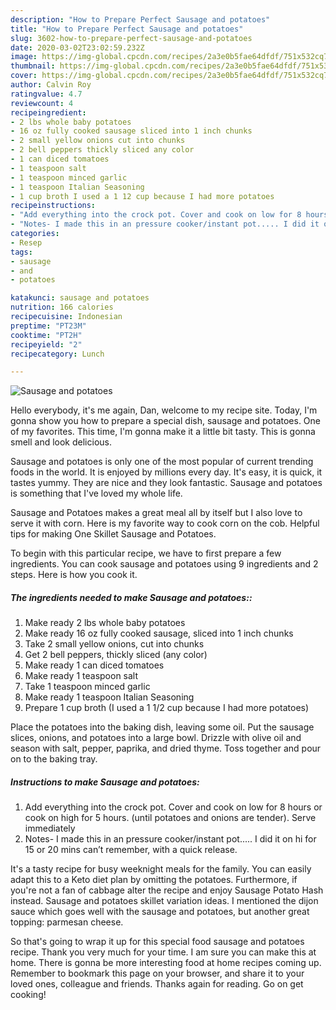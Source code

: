 ```yaml
---
description: "How to Prepare Perfect Sausage and potatoes"
title: "How to Prepare Perfect Sausage and potatoes"
slug: 3602-how-to-prepare-perfect-sausage-and-potatoes
date: 2020-03-02T23:02:59.232Z
image: https://img-global.cpcdn.com/recipes/2a3e0b5fae64dfdf/751x532cq70/sausage-and-potatoes-recipe-main-photo.jpg
thumbnail: https://img-global.cpcdn.com/recipes/2a3e0b5fae64dfdf/751x532cq70/sausage-and-potatoes-recipe-main-photo.jpg
cover: https://img-global.cpcdn.com/recipes/2a3e0b5fae64dfdf/751x532cq70/sausage-and-potatoes-recipe-main-photo.jpg
author: Calvin Roy
ratingvalue: 4.7
reviewcount: 4
recipeingredient:
- 2 lbs whole baby potatoes
- 16 oz fully cooked sausage sliced into 1 inch chunks
- 2 small yellow onions cut into chunks
- 2 bell peppers thickly sliced any color
- 1 can diced tomatoes
- 1 teaspoon salt
- 1 teaspoon minced garlic
- 1 teaspoon Italian Seasoning
- 1 cup broth I used a 1 12 cup because I had more potatoes
recipeinstructions:
- "Add everything into the crock pot. Cover and cook on low for 8 hours or cook on high for 5 hours. (until potatoes and onions are tender). Serve immediately"
- "Notes- I made this in an pressure cooker/instant pot..... I did it on hi for 15 or 20 mins can’t remember, with a quick release."
categories:
- Resep
tags:
- sausage
- and
- potatoes

katakunci: sausage and potatoes
nutrition: 166 calories
recipecuisine: Indonesian
preptime: "PT23M"
cooktime: "PT2H"
recipeyield: "2"
recipecategory: Lunch

---
```



![Sausage and potatoes](https://img-global.cpcdn.com/recipes/2a3e0b5fae64dfdf/751x532cq70/sausage-and-potatoes-recipe-main-photo.jpg)

Hello everybody, it's me again, Dan, welcome to my recipe site. Today, I'm gonna show you how to prepare a special dish, sausage and potatoes. One of my favorites. This time, I'm gonna make it a little bit tasty. This is gonna smell and look delicious.

Sausage and potatoes is only one of the most popular of current trending foods in the world. It is enjoyed by millions every day. It's easy, it is quick, it tastes yummy. They are nice and they look fantastic. Sausage and potatoes is something that I've loved my whole life.

Sausage and Potatoes makes a great meal all by itself but I also love to serve it with corn. Here is my favorite way to cook corn on the cob. Helpful tips for making One Skillet Sausage and Potatoes.


To begin with this particular recipe, we have to first prepare a few ingredients. You can cook sausage and potatoes using 9 ingredients and 2 steps. Here is how you cook it.

##### The ingredients needed to make Sausage and potatoes::

1. Make ready 2 lbs whole baby potatoes
1. Make ready 16 oz fully cooked sausage, sliced into 1 inch chunks
1. Take 2 small yellow onions, cut into chunks
1. Get 2 bell peppers, thickly sliced (any color)
1. Make ready 1 can diced tomatoes
1. Make ready 1 teaspoon salt
1. Take 1 teaspoon minced garlic
1. Make ready 1 teaspoon Italian Seasoning
1. Prepare 1 cup broth (I used a 1 1/2 cup because I had more potatoes)


Place the potatoes into the baking dish, leaving some oil. Put the sausage slices, onions, and potatoes into a large bowl. Drizzle with olive oil and season with salt, pepper, paprika, and dried thyme. Toss together and pour on to the baking tray. 

##### Instructions to make Sausage and potatoes:

1. Add everything into the crock pot.
Cover and cook on low for 8 hours or cook on high for 5 hours. (until potatoes and onions are tender).
Serve immediately
1. Notes- I made this in an pressure cooker/instant pot..... I did it on hi for 15 or 20 mins can’t remember, with a quick release.


It&#39;s a tasty recipe for busy weeknight meals for the family. You can easily adapt this to a Keto diet plan by omitting the potatoes. Furthermore, if you&#39;re not a fan of cabbage alter the recipe and enjoy Sausage Potato Hash instead. Sausage and potatoes skillet variation ideas. I mentioned the dijon sauce which goes well with the sausage and potatoes, but another great topping: parmesan cheese. 

So that's going to wrap it up for this special food sausage and potatoes recipe. Thank you very much for your time. I am sure you can make this at home. There is gonna be more interesting food at home recipes coming up. Remember to bookmark this page on your browser, and share it to your loved ones, colleague and friends. Thanks again for reading. Go on get cooking!
